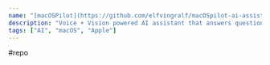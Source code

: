 ```yaml
---
name: "[macOSPilot](https://github.com/elfvingralf/macOSpilot-ai-assistant)"
description: "Voice + Vision powered AI assistant that answers questions about any application, in context and in audio."
tags: ["AI", "macOS", "Apple"]
---
```

#repo